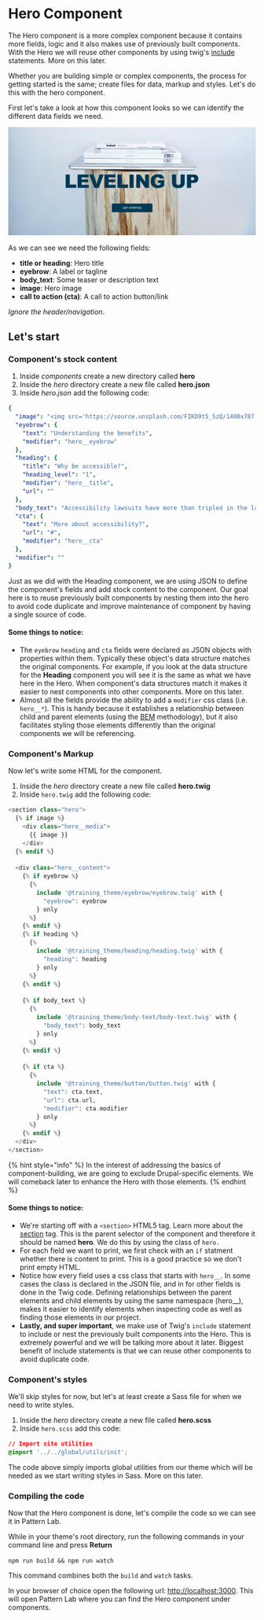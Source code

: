 # Hero Component

The Hero component is a more complex component because it contains more fields, logic and it also makes use of previously built components. With the Hero we will reuse other components by using twig's [include](https://twig.symfony.com/doc/2.x/tags/include.html) statements. More on this later.

Whether you are building simple or complex components, the process for getting started is the same; create files for data, markup and styles. Let's do this with the hero component.

First let's take a look at how this component looks so we can identify the different data fields we need.

![Example of site&apos;s hero.](../.gitbook/assets/hero.png)

As we can see we need the following fields:

* **title or heading**: Hero title
* **eyebrow**: A label or tagline
* **body\_text**: Some teaser or description text
* **image**: Hero image
* **call to action \(cta\)**: A call to action button/link

_Ignore the header/navigation_.

## Let's start

### Component's stock content

1. Inside _components_ create a new directory called **hero**
2. Inside the _hero_ directory create a new file called **hero.json**
3. Inside _hero.json_ add the following code:

```yaml
{
  "image": "<img src='https://source.unsplash.com/FIKD9t5_5zQ/1400x787' alt='A wonderful image' />",
  "eyebrow": {
    "text": "Understanding the benefits",
    "modifier": "hero__eyebrow"
  },
  "heading": {
    "title": "Why be accessible?",
    "heading_level": "1",
    "modifier": "hero__title",
    "url": ""
  },
  "body_text": "Accessibility lawsuits have more than tripled in the last few years, but it's not all bad news!",
  "cta": {
    "text": "More about accessibility?",
    "url": "#",
    "modifier": "hero__cta"
  },
  "modifier": ""
}
```

Just as we did with the Heading component, we are using JSON to define the component's fields and add stock content to the component. Our goal here is to reuse previously built components by nesting them into the hero to avoid code duplicate and improve maintenance of component by having a single source of code.

#### Some things to notice:

* The `eyebrow` `heading` and `cta` fields were declared as JSON objects with properties within them.  Typically these object's data structure matches the original components.  For example, if you look at the data structure for the **Heading** component you will see it is the same as what we have here in the Hero.  When component's data structures match it makes it easier to nest components into other components.  More on this later.
* Almost all the fields provide the ability to add a `modifier` css class \(i.e. `hero__*`\).  This is handy because it establishes a relationship between child and parent elements \(using the [BEM](https://css-tricks.com/bem-101/) methodology\), but it also facilitates styling those elements differently than the original components we will be referencing.

### Component's Markup

Now let's write some HTML for the component.

1. Inside the _hero_ directory create a new file called **hero.twig**
2. Inside `hero.twig` add the following code:

```php
<section class="hero">
  {% if image %}
    <div class="hero__media">
      {{ image }}
    </div>
  {% endif %}

  <div class="hero__content">
    {% if eyebrow %}
      {%
        include '@training_theme/eyebrow/eyebrow.twig' with {
          "eyebrow": eyebrow
        } only
      %}
    {% endif %}
    {% if heading %}
      {%
        include '@training_theme/heading/heading.twig' with {
          "heading": heading
        } only
      %}
    {% endif %}

    {% if body_text %}
      {%
        include '@training_theme/body-text/body-text.twig' with {
          "body_text": body_text
        } only
      %}
    {% endif %}

    {% if cta %}
      {%
        include '@training_theme/button/button.twig' with {
          "text": cta.text,
          "url": cta.url,
          "modifier": cta.modifier
        } only
      %}
    {% endif %}
  </div>
</section>
```

{% hint style="info" %}
In the interest of addressing the basics of component-building, we are going to exclude Drupal-specific elements. We will comeback later to enhance the Hero with those elements.
{% endhint %}

#### Some things to notice:

* We're starting off with a `<section>` HTML5 tag.  Learn more about the [section](https://www.w3schools.com/tags/tag_section.asp) tag.  This is the parent selector of the component and therefore it should be named **hero**.  We do this by using the class of `hero.`
* For each field we want to print, we first check with an `if` statment whether there is content to print.  This is a good practice so we don't print empty HTML.
* Notice how every field uses a css class that starts with `hero__`.  In some cases the class is declared in the JSON file, and in for other fields is done in the Twig code.  Defining relationships between the parent elements and child elements by using the same namespace \(hero\_\_\), makes it easier to identify elements when inspecting code as well as finding those elements in our project.
* **Lastly, and super important**, we make use of Twig's `include` statement to include or nest the previously built components into the Hero. This is extremely powerful and we will be talking more about it later.  Biggest benefit of include statements is that we can reuse other components to avoid duplicate code.

### Component's styles

We'll skip styles for now, but let's at least create a Sass file for when we need to write styles.

1. Inside the _hero_ directory create a new file called **hero.scss**
2. Inside `hero.scss` add this code:

```css
// Import site utilities
@import '../../global/utils/init';
```

The code above simply imports global utilities from our theme which will be needed as we start writing styles in Sass. More on this later.

### Compiling the code

Now that the Hero component is done, let's compile the code so we can see it in Pattern Lab.

While in your theme's root directory, run the following commands in your command line and press **Return**

`npm run build && npm run watch`

This command combines both the `build` and `watch` tasks.

In your browser of choice open the following url: [http://localhost:3000](http://localhost:3000). This will open Pattern Lab where you can find the Hero component under components.

